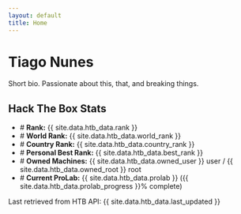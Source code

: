 ```yaml
---
layout: default
title: Home
---
```


# Tiago Nunes
Short bio. Passionate about this, that, and breaking things.

<div class="card">
  <h2>Hack The Box Stats</h2>
  <ul>
    <li># <strong>Rank:</strong> {{ site.data.htb_data.rank }}</li>
    <li># <strong>World Rank:</strong> {{ site.data.htb_data.world_rank }}</li>
    <li># <strong>Country Rank:</strong> {{ site.data.htb_data.country_rank }}</li>
    <li># <strong>Personal Best Rank:</strong> {{ site.data.htb_data.best_rank }}</li>
    <li># <strong>Owned Machines:</strong> {{ site.data.htb_data.owned_user }} user / {{ site.data.htb_data.owned_root }} root</li>
    <li># <strong>Current ProLab:</strong> {{ site.data.htb_data.prolab }} ({{ site.data.htb_data.prolab_progress }}% complete)</li>
  </ul>
  <div class="last-updated">Last retrieved from HTB API: {{ site.data.htb_data.last_updated }}</div>
</div>

